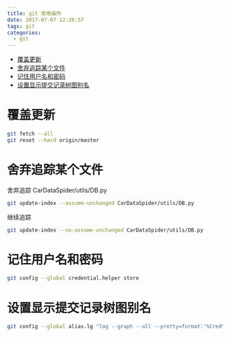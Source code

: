 ```yaml
---
title: git 常用操作
date: 2017-07-07 12:26:57
tags: git
categories:
  - git
---
```


<!-- TOC depthFrom:1 depthTo:6 withLinks:1 updateOnSave:1 orderedList:0 -->

- [覆盖更新](#覆盖更新)
- [舍弃追踪某个文件](#舍弃追踪某个文件)
- [记住用户名和密码](#记住用户名和密码)
- [设置显示提交记录树图别名](#设置显示提交记录树图别名)

<!-- /TOC -->
<!-- more -->

# 覆盖更新

```bash
git fetch --all
git reset --hard origin/master
```

# 舍弃追踪某个文件
舍弃追踪 CarDataSpider/utils/DB.py
```sh
git update-index --assume-unchanged CarDataSpider/utils/DB.py
```
继续追踪
```sh
git update-index --no-assume-unchanged CarDataSpider/utils/DB.py
```

# 记住用户名和密码
```sh
git config --global credential.helper store
```

# 设置显示提交记录树图别名
```sh
git config --global alias.lg "log --graph --all --pretty=format:'%Cred%h%Creset -%C(yellow)%d%Creset %s %Cgreen(%cr) %C(bold blue)<%an>%Creset' --abbrev-commit --date=relative"
```
